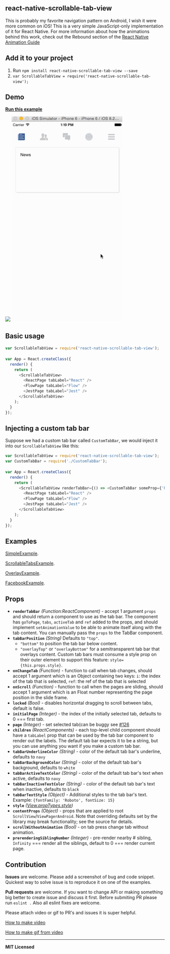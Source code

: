 
## react-native-scrollable-tab-view

This is probably my favorite navigation pattern on Android, I wish it
were more common on iOS! This is a very simple JavaScript-only
implementation of it for React Native. For more information about how
the animations behind this work, check out the Rebound section of the
[React Native Animation Guide](https://facebook.github.io/react-native/docs/animations.html)


## Add it to your project

1. Run `npm install react-native-scrollable-tab-view --save`
2. `var ScrollableTabView = require('react-native-scrollable-tab-view');`

## Demo
<a href="https://appetize.io/embed/6qfv7eydjtm34mhn6qwj2nt3xm?embed=true&screenOnly=false&xdocMsg=true&debug=true&scale=100&deviceColor=black&orientation=portrait&device=iphone6s&osVersion=9.3&deviceId=RGV2aWNlOjU2Y2FjNTExZWQwOTM2MTEwMGRhYTNlNg&platform=ios&width=375&height=668&phoneWidth=416&phoneHeight=870&screenOffsetLeft=21&screenOffsetTop=100&params=%7B%7D" target="_blank"><strong>Run this example</strong></a>

<a href="https://raw.githubusercontent.com/brentvatne/react-native-scrollable-tab-view/master/demo_images/demo.gif"><img src="https://raw.githubusercontent.com/brentvatne/react-native-scrollable-tab-view/master/demo_images/demo.gif" width="350"></a>
<a href="https://raw.githubusercontent.com/brentvatne/react-native-scrollable-tab-view/master/demo_images/demo-fb.gif"><img src="https://raw.githubusercontent.com/brentvatne/react-native-scrollable-tab-view/master/demo_images/demo-fb.gif" width="350"></a>

## Basic usage

```javascript
var ScrollableTabView = require('react-native-scrollable-tab-view');

var App = React.createClass({
  render() {
    return (
      <ScrollableTabView>
        <ReactPage tabLabel="React" />
        <FlowPage tabLabel="Flow" />
        <JestPage tabLabel="Jest" />
      </ScrollableTabView>
    );
  }
});
```

## Injecting a custom tab bar

Suppose we had a custom tab bar called `CustomTabBar`, we would inject
it into our `ScrollableTabView` like this:

```javascript
var ScrollableTabView = require('react-native-scrollable-tab-view');
var CustomTabBar = require('./CustomTabBar');

var App = React.createClass({
  render() {
    return (
      <ScrollableTabView renderTabBar={() => <CustomTabBar someProp={'here'} />}>
        <ReactPage tabLabel="React" />
        <FlowPage tabLabel="Flow" />
        <JestPage tabLabel="Jest" />
      </ScrollableTabView>
    );
  }
});
```

## Examples

[SimpleExample](https://github.com/skv-headless/react-native-scrollable-tab-view/blob/master/examples/FacebookTabsExample/SimpleExample.js).

[ScrollableTabsExample](https://github.com/skv-headless/react-native-scrollable-tab-view/blob/master/examples/FacebookTabsExample/ScrollableTabsExample.js).

[OverlayExample](https://github.com/skv-headless/react-native-scrollable-tab-view/blob/master/examples/FacebookTabsExample/OverlayExample.js).

[FacebookExample](https://github.com/skv-headless/react-native-scrollable-tab-view/blob/master/examples/FacebookTabsExample/FacebookExample.js).

## Props

- **`renderTabBar`** _(Function:ReactComponent)_ - accept 1 argument `props` and should return a component to use as
  the tab bar. The component has `goToPage`, `tabs`, `activeTab` and
  `ref` added to the props, and should implement `setAnimationValue` to
  be able to animate itself along with the tab content. You can manually pass the `props` to the TabBar component.
- **`tabBarPosition`** _(String)_ Defaults to `"top"`.
  - `"bottom"` to position the tab bar below content.
  - `"overlayTop"` or `"overlayBottom"` for a semitransparent tab bar that overlays content. Custom tab bars must consume a style prop on their outer element to support this feature: `style={this.props.style}`.
- **`onChangeTab`** _(Function)_ - function to call when tab changes, should accept 1 argument which is an Object containing two keys: `i`: the index of the tab that is selected, `ref`: the ref of the tab that is selected
- **`onScroll`** _(Function)_ - function to call when the pages are sliding, should accept 1 argument which is an Float number representing the page position in the slide frame.
- **`locked`** _(Bool)_ - disables horizontal dragging to scroll between tabs, default is false.
- **`initialPage`** _(Integer)_ - the index of the initially selected tab, defaults to 0 === first tab.
- **`page`** _(Integer)_ - set selected tab(can be buggy see  [#126](https://github.com/brentvatne/react-native-scrollable-tab-view/issues/126)
- **`children`** _(ReactComponents)_ - each top-level child component should have a `tabLabel` prop that can be used by the tab bar component to render out the labels. The default tab bar expects it to be a string, but you can use anything you want if you make a custom tab bar.
- **`tabBarUnderlineColor`** _(String)_ - color of the default tab bar's underline, defaults to `navy`
- **`tabBarBackgroundColor`** _(String)_ - color of the default tab bar's background, defaults to `white`
- **`tabBarActiveTextColor`** _(String)_ - color of the default tab bar's text when active, defaults to `navy`
- **`tabBarInactiveTextColor`** _(String)_ - color of the default tab bar's text when inactive, defaults to `black`
- **`tabBarTextStyle`** _(Object)_ - Additional styles to the tab bar's text. Example: `{fontFamily: 'Roboto', fontSize: 15}`
- **`style`** _([View.propTypes.style](https://facebook.github.io/react-native/docs/view.html#style))_
- **`contentProps`** _(Object)_ - props that are applied to root `ScrollView`/`ViewPagerAndroid`. Note that overriding defaults set by the library may break functionality; see the source for details.
- **`scrollWithoutAnimation`** _(Bool)_ - on tab press change tab without animation.
- **`prerenderingSiblingNumber`** _(Integer)_ - pre-render nearby # sibling, `Infinity` === render all the siblings, default to 0 === render current page.

## Contribution
**Issues** are welcome. Please add a screenshot of bug and code snippet. Quickest way to solve issue is to reproduce it on one of the examples.

**Pull requests** are welcome. If you want to change API or making something big better to create issue and discuss it first. Before submiting PR please run ```eslint .``` Also all eslint fixes are welcome.

Please attach video or gif to PR's and issues it is super helpful.

<a href="http://www.abeautifulsite.net/recording-a-screencast-with-quicktime/" target="_blank">How to make video</a>

<a href="https://github.com/jclem/gifify" target="_blank">How to make gif from video</a>

---

**MIT Licensed**
